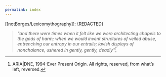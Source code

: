 ```yaml
---
permalink: index
---
```

[[notBorges/Lexicomythography]]: {REDACTED}


> *"and there were times when it felt like we were architecting chapels to the gods of harm;*
> *when we would invent structures of veiled abuse, entrenching our entropy in our entrails;*
> *lavish displays of nonchalance, ushered in gently, gently,* 
> *deadly"[^1]*

[^1]: ARIA|DNE, 1994-Ever Present Origin. All rights, reserved, from what’s left, reversed.